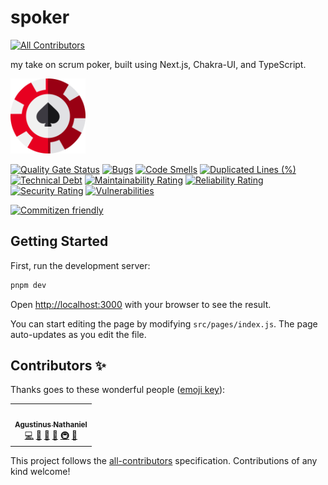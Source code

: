 # spoker
<!-- ALL-CONTRIBUTORS-BADGE:START - Do not remove or modify this section -->
[![All Contributors](https://img.shields.io/badge/all_contributors-1-orange.svg?style=flat-square)](#contributors-)
<!-- ALL-CONTRIBUTORS-BADGE:END -->

my take on scrum poker, built using Next.js, Chakra-UI, and TypeScript.

<img src="public/chip.svg" width="120" />

[![Quality Gate Status](https://sonarcloud.io/api/project_badges/measure?project=sozonome_spoker&metric=alert_status)](https://sonarcloud.io/dashboard?id=sozonome_spoker) [![Bugs](https://sonarcloud.io/api/project_badges/measure?project=sozonome_spoker&metric=bugs)](https://sonarcloud.io/dashboard?id=sozonome_spoker) [![Code Smells](https://sonarcloud.io/api/project_badges/measure?project=sozonome_spoker&metric=code_smells)](https://sonarcloud.io/dashboard?id=sozonome_spoker) [![Duplicated Lines (%)](https://sonarcloud.io/api/project_badges/measure?project=sozonome_spoker&metric=duplicated_lines_density)](https://sonarcloud.io/dashboard?id=sozonome_spoker) [![Technical Debt](https://sonarcloud.io/api/project_badges/measure?project=sozonome_spoker&metric=sqale_index)](https://sonarcloud.io/dashboard?id=sozonome_spoker) [![Maintainability Rating](https://sonarcloud.io/api/project_badges/measure?project=sozonome_spoker&metric=sqale_rating)](https://sonarcloud.io/dashboard?id=sozonome_spoker) [![Reliability Rating](https://sonarcloud.io/api/project_badges/measure?project=sozonome_spoker&metric=reliability_rating)](https://sonarcloud.io/dashboard?id=sozonome_spoker) [![Security Rating](https://sonarcloud.io/api/project_badges/measure?project=sozonome_spoker&metric=security_rating)](https://sonarcloud.io/dashboard?id=sozonome_spoker) [![Vulnerabilities](https://sonarcloud.io/api/project_badges/measure?project=sozonome_spoker&metric=vulnerabilities)](https://sonarcloud.io/dashboard?id=sozonome_spoker)

[![Commitizen friendly](https://img.shields.io/badge/commitizen-friendly-brightgreen.svg)](http://commitizen.github.io/cz-cli/)

## Getting Started

First, run the development server:

```bash
pnpm dev
```

Open [http://localhost:3000](http://localhost:3000) with your browser to see the result.

You can start editing the page by modifying `src/pages/index.js`. The page auto-updates as you edit the file.

## Contributors ✨

Thanks goes to these wonderful people ([emoji key](https://allcontributors.org/docs/en/emoji-key)):

<!-- ALL-CONTRIBUTORS-LIST:START - Do not remove or modify this section -->
<!-- prettier-ignore-start -->
<!-- markdownlint-disable -->
<table>
  <tbody>
    <tr>
      <td align="center"><a href="https://sznm.dev/"><img src="https://avatars.githubusercontent.com/u/17046154?v=4?s=72" width="72px;" alt=""/><br /><sub><b>Agustinus Nathaniel</b></sub></a><br /><a href="https://github.com/sozonome/spoker/commits?author=sozonome" title="Code">💻</a> <a href="https://github.com/sozonome/spoker/issues?q=author%3Asozonome" title="Bug reports">🐛</a> <a href="#design-sozonome" title="Design">🎨</a> <a href="#ideas-sozonome" title="Ideas, Planning, & Feedback">🤔</a> <a href="#infra-sozonome" title="Infrastructure (Hosting, Build-Tools, etc)">🚇</a> <a href="#maintenance-sozonome" title="Maintenance">🚧</a></td>
    </tr>
  </tbody>
</table>

<!-- markdownlint-restore -->
<!-- prettier-ignore-end -->

<!-- ALL-CONTRIBUTORS-LIST:END -->

This project follows the [all-contributors](https://github.com/all-contributors/all-contributors) specification. Contributions of any kind welcome!